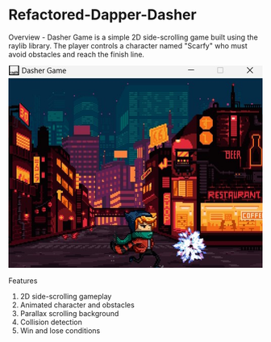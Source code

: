 # Refactored-Dapper-Dasher
Overview - Dasher Game is a simple 2D side-scrolling game built using the raylib library. The player controls a character named "Scarfy" who must avoid obstacles and reach the finish line.

![Scarfy and Nebula](GamePlayImages/scarfyNebula.jpg)

Features

1. 2D side-scrolling gameplay
2. Animated character and obstacles
3. Parallax scrolling background
4. Collision detection
5. Win and lose conditions
